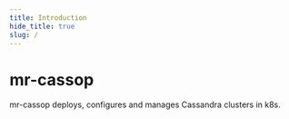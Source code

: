 ```yaml
---
title: Introduction
hide_title: true
slug: /
---
```


# mr-cassop

mr-cassop deploys, configures and manages Cassandra clusters in k8s.